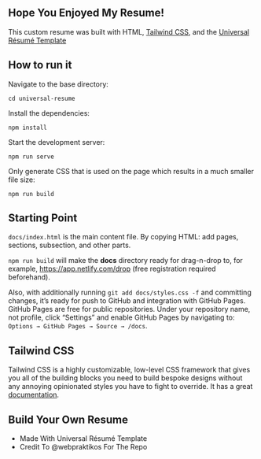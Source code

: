 ## Hope You Enjoyed My Resume!

This custom resume was built with HTML, [Tailwind CSS](https://tailwindcss.com/), and the [Universal Résumé Template](https://github.com/WebPraktikos/universal-resume)

## How to run it

Navigate to the base directory:

```
cd universal-resume
```

Install the dependencies:

```
npm install
```

Start the development server:

```
npm run serve
```

Only generate CSS that is used on the page which results in a much smaller file size:

```
npm run build
```

## Starting Point

`docs/index.html` is the main content file. By copying HTML: add pages, sections, subsection, and other parts.

`npm run build` will make the **docs** directory ready for drag-n-drop to, for example, https://app.netlify.com/drop (free registration required beforehand).

Also, with additionally running `git add docs/styles.css -f` and committing changes, it’s ready for push to GitHub and integration with GitHub Pages. GitHub Pages are free for public repositories. Under your repository name, not profile, click “Settings” and enable GitHub Pages by navigating to: `Options → GitHub Pages → Source → /docs`.

## Tailwind CSS

Tailwind CSS is a highly customizable, low-level CSS framework that gives you all of the building blocks you need to build bespoke designs without any annoying opinionated styles you have to fight to override. It has a great [documentation](https://tailwindcss.com/docs/installation).

## Build Your Own Resume

- Made With Universal Résumé Template
- Credit To @webpraktikos For The Repo
